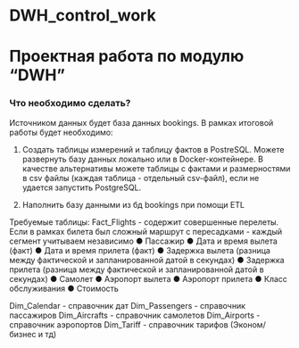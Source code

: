 # DWH_control_work

# Проектная работа по модулю “DWH”

### Что необходимо сделать?

Источником данных будет база данных bookings. В рамках итоговой работы будет необходимо:

1.	Создать таблицы измерений и таблицу фактов в PostreSQL. Можете развернуть базу данных локально или в Docker-контейнере. В качестве альтернативы можете  таблицы с фактами и размерностями в csv файлы (каждая таблица - отдельный csv-файл), если не удается запустить PostgreSQL.

2.	Наполнить базу данными из бд bookings при помощи ETL

Требуемые таблицы:
Fact_Flights - содержит совершенные перелеты. Если в рамках билета был сложный маршрут с пересадками - каждый сегмент учитываем независимо
●	Пассажир
●	Дата и время вылета (факт)
●	Дата и время прилета (факт)
●	Задержка вылета (разница между фактической и запланированной датой в секундах)
●	Задержка прилета (разница между фактической и запланированной датой в секундах)
●	Самолет
●	Аэропорт вылета
●	Аэропорт прилета
●	Класс обслуживания
●	Стоимость

Dim_Calendar - справочник дат
Dim_Passengers - справочник пассажиров
Dim_Aircrafts - справочник самолетов
Dim_Airports - справочник аэропортов
Dim_Tariff - справочник тарифов (Эконом/бизнес и тд)
